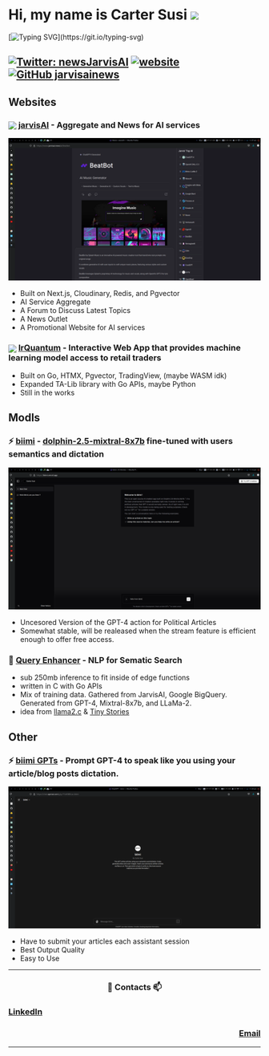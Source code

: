 
<h1> Hi, my name is Carter Susi <img src="https://media.giphy.com/media/VgCDAzcKvsR6OM0uWg/giphy.gif" width="50"></h1>

[![Typing SVG](https://readme-typing-svg.demolab.com?font=Roboto&pause=1000&color=56C6FF&random=false&width=435&lines=Math+Student+at+University+of+Central+Florida.)](https://git.io/typing-svg)

[![Twitter: newsJarvisAI](https://img.shields.io/twitter/follow/CarterSusi?style=social)](https://twitter.com/CarterSusi)
[![website](https://img.shields.io/badge/Website-46a2f1.svg?&style=flat-square&logo=Google-Chrome&logoColor=white&link=https://www.jarvisai.news/)](https://www.jarvisai.news/)
[![GitHub jarvisainews](https://img.shields.io/github/followers/jarvisainews?label=follow&style=social)](https://github.com/jarvisainews)
---
## Websites

### <img src="https://media.giphy.com/media/jY1r8EHyk4Ye9KUOUb/giphy.gif" width="32" align="center"/> [jarvisAI](https://www.jarvisai.news/) - Aggregate and News for AI services 

<a href="https://biimi.vercel.app/">
  <img alt="Jarvis2" src="jarvis2.png">
</a>

- Built on Next.js, Cloudinary, Redis, and Pgvector
- AI Service Aggregate
- A Forum to Discuss Latest Topics
- A News Outlet
- A Promotional Website for AI services
  
### <img src="https://media.giphy.com/media/daUNvsWuU3s8WeLnq3/giphy.gif" width="32" align="center"/> [lrQuantum](https://github.com/lrQuantum) - Interactive Web App that provides machine learning model access to retail traders
- Built on Go, HTMX, Pgvector, TradingView, (maybe WASM idk)
- Expanded TA-Lib library with Go APIs, maybe Python
- Still in the works

## Modls

### ⚡ [biimi](https://biimi.vercel.app/) - [dolphin-2.5-mixtral-8x7b](https://huggingface.co/cognitivecomputations/dolphin-2.5-mixtral-8x7b) fine-tuned with users semantics and dictation

<a href="https://biimi.vercel.app/">
  <img alt="biimi" src="biimi.png">
</a>

- Uncesored Version of the GPT-4 action for Political Articles
- Somewhat stable, will be realeased when the stream feature is efficient enough to offer free access.

### 🔭 [Query Enhancer]() - NLP for Sematic Search
- sub 250mb inference to fit inside of edge functions
- written in C with Go APIs
- Mix of training data. Gathered from JarvisAI, Google BigQuery. Generated from GPT-4, Mixtral-8x7b, and LLaMa-2.
- idea from [llama2.c](https://github.com/karpathy/llama2.c) & [Tiny Stories](https://huggingface.co/datasets/roneneldan/TinyStories)

## Other

### ⚡ [biimi GPTs](https://chat.openai.com/g/g-FYo65BSLw-biimi) - Prompt GPT-4 to speak like you using your article/blog posts dictation.
<a href="https://biimi.vercel.app/">
  <img alt="biimi gpts" src="biimi-gpt.png">
</a>

- Have to submit your articles each assistant session
- Best Output Quality
- Easy to Use

---

<h3 align="center"> 💬 Contacts 📫 </h3>

<h3 align="left"><a href="www.linkedin.com/in/carter-susi">LinkedIn</a></h3>
<h3 align="right"><a href="mailto:cartersusi@proton.me">Email</a></h3>

---





<!--
**carter4299/carter4299** is a ✨ _special_ ✨ repository because its `README.md` (this file) appears on your GitHub profile.

Here are some ideas to get you started:

- 🔭 I’m currently working on ...
- 🌱 I’m currently learning ...
- 👯 I’m looking to collaborate on ...
- 🤔 I’m looking for help with ...
- 💬 Ask me about ...
- 📫 How to reach me: ...
- 😄 Pronouns: ...
- ⚡ Fun fact: ...
-->
